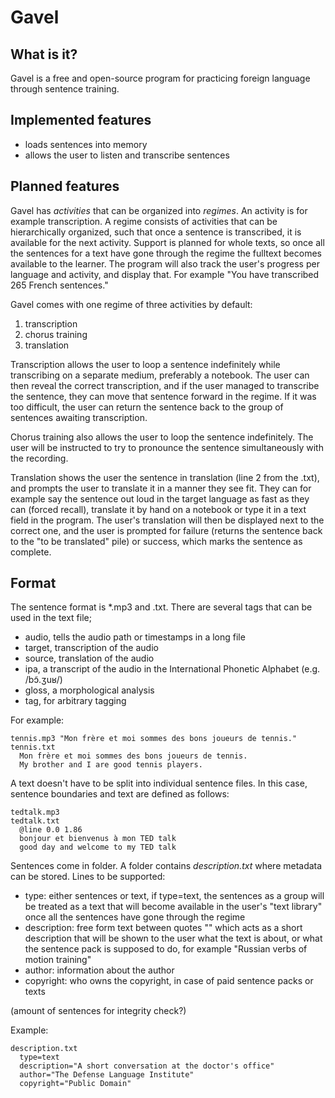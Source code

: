 # Gavel

## What is it?

Gavel is a free and open-source program for practicing foreign language through sentence training.

## Implemented features

* loads sentences into memory
* allows the user to listen and transcribe sentences

## Planned features

Gavel has *activities* that can be organized into *regimes*.
An activity is for example transcription.
A regime consists of activities that can be hierarchically organized, such that once a sentence is transcribed, it is available for the next activity.
Support is planned for whole texts, so once all the sentences for a text have gone through the regime the fulltext becomes available to the learner.
The program will also track the user's progress per language and activity, and display that.
For example "You have transcribed 265 French sentences."

Gavel comes with one regime of three activities by default:

1. transcription
2. chorus training
3. translation

Transcription allows the user to loop a sentence indefinitely while transcribing on a separate medium, preferably a notebook.
The user can then reveal the correct transcription, and if the user managed to transcribe the sentence, they can move that sentence forward in the regime.
If it was too difficult, the user can return the sentence back to the group of sentences awaiting transcription.

Chorus training also allows the user to loop the sentence indefinitely.
The user will be instructed to try to pronounce the sentence simultaneously with the recording.

Translation shows the user the sentence in translation (line 2 from the .txt), and prompts the user to translate it in a manner they see fit.
They can for example say the sentence out loud in the target language as fast as they can (forced recall), translate it by hand on a notebook or type it in a text field in the program.
The user's translation will then be displayed next to the correct one, and the user is prompted for failure (returns the sentence back to the "to be translated" pile) or success, which marks the sentence as complete.

## Format

The sentence format is \*.mp3 and \.txt.
There are several tags that can be used in the text file;

* audio, tells the audio path or timestamps in a long file
* target, transcription of the audio
* source, translation of the audio
* ipa, a transcript of the audio in the International Phonetic Alphabet (e.g. /bɔ̃.ʒuʁ/)
* gloss, a morphological analysis
* tag, for arbitrary tagging

For example:
```
tennis.mp3 "Mon frère et moi sommes des bons joueurs de tennis."
tennis.txt
  Mon frère et moi sommes des bons joueurs de tennis.
  My brother and I are good tennis players.
```

A text doesn't have to be split into individual sentence files.
In this case, sentence boundaries and text are defined as follows:
```
tedtalk.mp3
tedtalk.txt
  @line 0.0 1.86
  bonjour et bienvenus à mon TED talk
  good day and welcome to my TED talk
```

Sentences come in folder.
A folder contains *description.txt* where metadata can be stored.
Lines to be supported:

* type:  either sentences or text, if type=text, the sentences as a group will be treated as a text that will become available in the user's "text library" once all the sentences have gone through the regime
* description:   free form text between quotes "" which acts as a short description that will be shown to the user what the text is about, or what the sentence pack is supposed to do, for example "Russian verbs of motion training"
* author:   information about the author
* copyright:   who owns the copyright, in case of paid sentence packs or texts

(amount of sentences for integrity check?)

Example:
```
description.txt
  type=text
  description="A short conversation at the doctor's office"
  author="The Defense Language Institute"
  copyright="Public Domain"
```
